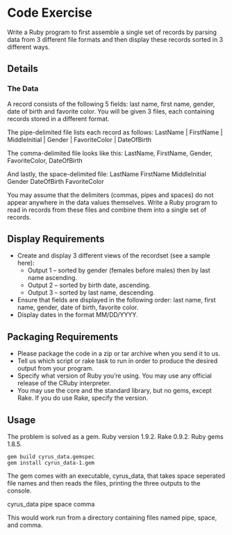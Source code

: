 # Code Exercise

  Write a Ruby program to first assemble a single set of records by parsing data from 3 different file formats and then display these records sorted in 3 different ways.

## Details

### The Data

A record consists of the following 5 fields: last name, first name, gender, date of birth and favorite color. You will be given 3 files, each containing records stored in a different format.

The pipe-delimited file lists each record as follows: 
    LastName | FirstName | MiddleInitial | Gender | FavoriteColor | DateOfBirth

The comma-delimited file looks like this: 
    LastName, FirstName, Gender, FavoriteColor, DateOfBirth

And lastly, the space-delimited file: 
    LastName FirstName MiddleInitial Gender DateOfBirth FavoriteColor

You may assume that the delimiters (commas, pipes and spaces) do not appear anywhere in the data values themselves. Write a Ruby program to read in records from these files and combine them into a single set of records.

## Display Requirements

* Create and display 3 different views of the recordset (see a sample here):
  * Output 1 – sorted by gender (females before males) then by last name ascending.
  * Output 2 – sorted by birth date, ascending.
  * Output 3 – sorted by last name, descending.
* Ensure that fields are displayed in the following order: last name, first name, gender, date of birth, favorite color.
* Display dates in the format MM/DD/YYYY.

## Packaging Requirements

* Please package the code in a zip or tar archive when you send it to us.
* Tell us which script or rake task to run in order to produce the desired output from your program.
* Specify what version of Ruby you’re using. You may use any official release of the CRuby interpreter.
* You may use the core and the standard library, but no gems, except Rake. If you do use Rake, specify the version.

## Usage

The problem is solved as a gem. Ruby version 1.9.2. Rake 0.9.2. Ruby gems 1.8.5.

    gem build cyrus_data.gemspec
    gem install cyrus_data-1.gem

The gem comes with an executable, cyrus_data, that takes space seperated file names and then reads the files, printing the three outputs to the console.

   cyrus_data pipe space comma

This would work run from a directory containing files named pipe, space, and comma.
